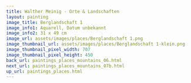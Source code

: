 ```yaml
---
title: Walther Meinig - Orte & Landschaften
layout: painting
image_title: Berglandschaft 1
image_info1: Aquarell, Datum unbekannt
image_info2: 31 x 49 cm
image_url: assets/images/places/Berglandschaft 1.png
image_thumbnail_url: assets/images/places/Berglandschaft 1-klein.png
image_thumbnail_pixel_width: 707
image_thumbnail_pixel_height: 450
back_url: paintings_places_mountains_06.html
next_url: paintings_places_mountains_07b.html
up_url: paintings_places.html
---
```


